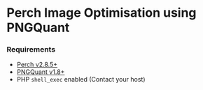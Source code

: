 Perch Image Optimisation using PNGQuant
=======================================


### Requirements

* [Perch v2.8.5+](http://grabaperch.com/)
* [PNGQuant v1.8+](https://pngquant.org/)
* PHP `shell_exec` enabled (Contact your host)
